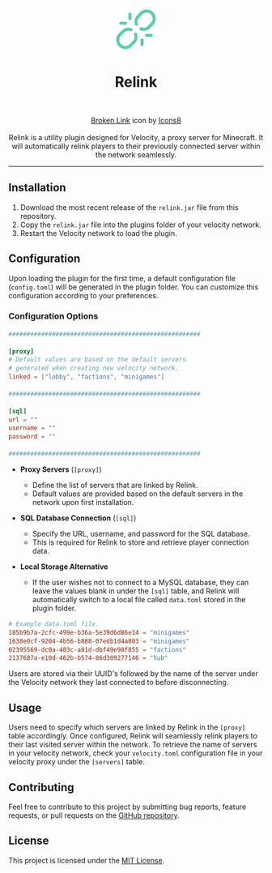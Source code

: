 <p align="center">
  <img src="assets/icon.png" alt="Link Icon">
</p>
<h1 align="center">
  Relink
</h1>
<br>
<p align="center">
  <a target="_blank" href="https://icons8.com/icon/102433/broken-link">Broken Link</a> icon by <a target="_blank" href="https://icons8.com">Icons8</a>
  <br>
  <br>
  Relink is a utility plugin designed for Velocity, a proxy server for Minecraft.
  It will automatically relink players to their previously connected server within the network seamlessly.
</p>

---

## Installation
1. Download the most recent release of the `relink.jar` file from this repository.
2. Copy the `relink.jar` file into the plugins folder of your velocity network.
3. Restart the Velocity network to load the plugin.

## Configuration
Upon loading the plugin for the first time, a default configuration file (`config.toml`) will be generated in the plugin folder. You can customize this configuration according to your preferences.

### Configuration Options
```toml
#####################################################

[proxy]
# Default values are based on the default servers
# generated when creating new velocity network.
linked = ["lobby", "factions", "minigames"]

#####################################################

[sql]
url = ""
username = ""
password = ""

#####################################################
```
- **Proxy Servers** (`[proxy]`)
    - Define the list of servers that are linked by Relink.
    - Default values are provided based on the default servers in the network upon first installation.

- **SQL Database Connection** (`[sql]`)
    - Specify the URL, username, and password for the SQL database.
    - This is required for Relink to store and retrieve player connection data.

- **Local Storage Alternative**
  - If the user wishes not to connect to a MySQL database, they can leave the values blank in under the `[sql]` table, and Relink will automatically switch to a local file called `data.toml` stored in the plugin folder.
```toml
# Example data.toml file.
185b9b7a-2cfc-499e-b36a-5e39d6d86e14 = "minigames"
1638e0cf-9204-4b56-b888-07edb1d4a803 = "minigames"
02395569-dc0a-403c-a01d-dbf49e98f855 = "factions"
2137687a-e10d-462b-b574-86d309277146 = "hub"
```

Users are stored via their UUID's followed by the name of the server under the Velocity network they last connected to before disconnecting.

## Usage
Users need to specify which servers are linked by Relink in the `[proxy]` table accordingly. Once configured, Relink will seamlessly relink players to their last visited server within the network. To retrieve the name of servers in your velocity network, check your `velocity.toml` configuration file in your velocity proxy under the `[servers]` table.

## Contributing
Feel free to contribute to this project by submitting bug reports, feature requests, or pull requests on the [GitHub repository](https://github.com/hello-andrew-yan/relink).

## License
This project is licensed under the [MIT License](LICENSE).